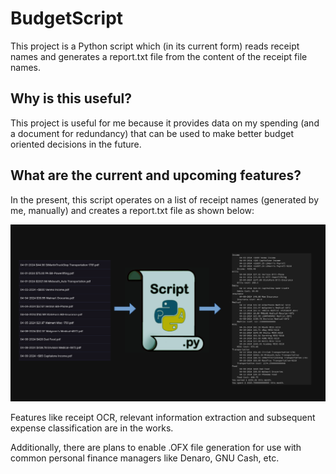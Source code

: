 # BudgetScript
This project is a Python script which (in its current form) reads receipt names and generates a report.txt file from the content of the receipt file names.

## Why is this useful? 
This project is useful for me because it provides data on my spending (and a document for redundancy) that can be used to make better budget oriented decisions in the future.

## What are the current and upcoming features?
In the present, this script operates on a list of receipt names (generated by me, manually) and creates a report.txt file as shown below: 

![alt text](https://github.com/Mathematical-Methods/BudgetScript/blob/main/process.png?raw=true)

Features like receipt OCR, relevant information extraction and subsequent expense classification are in the works. 

Additionally, there are plans to enable .OFX file generation for use with common personal finance managers like Denaro, GNU Cash, etc.